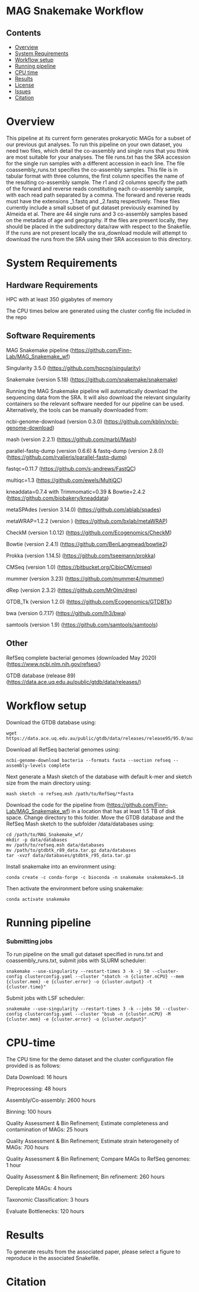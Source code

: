 # MAG Snakemake Workflow


## Contents

- [Overview](#overview)
- [System Requirements](#system-requirements)
- [Workflow setup](#Workflow-setup)
- [Running pipeline](#running-pipeline)
- [CPU time](#CPU-time)
- [Results](#results)
- [License](./LICENSE)
- [Issues](https://github.com/Finn-Lab/MAG_Snakemake_wf/issues)
- [Citation](#citation)

# Overview

This pipeline at its current form generates prokaryotic MAGs for a subset of our previous gut analyses. To run this pipeline on your own dataset, you need two files, which detail the co-assembly and single runs that you think are most suitable for your analyses. The file runs.txt has the SRA accession for the single run samples with a different accession in each line. The file coassembly_runs.txt specifies the co-assembly samples. This file is in tabular format with three columns, the first column specifies the name of the resulting co-assembly sample. The r1 and r2 columns specify the path of the forward and reverse reads constituting each co-assembly sample, with each read path separated by a comma. The forward and reverse reads must have the extensions _1.fastq and _2.fastq respectively. These files currently include a small subset of gut dataset previously examined by Almeida et al. There are 44 single runs and 3 co-assembly samples based on the metadata of age and geography. If the files are present locally, they should be placed in the subdirectory data/raw with respect to the Snakefile.  If the runs are not present locally the sra_download module will attempt to download the runs from the SRA using their SRA accession to this directory. 


# System Requirements

## Hardware Requirements

HPC with at least 350 gigabytes of memory

The CPU times below are generated using the cluster config file included in the repo

## Software Requirements

MAG Snakemake pipeline (https://github.com/Finn-Lab/MAG_Snakemake_wf)

Singularity 3.5.0 (https://github.com/hpcng/singularity)

Snakemake (version 5.18) (https://github.com/snakemake/snakemake) 

Running the MAG Snakemake pipeline will automatically download the sequencing data from the SRA. It will also download the relevant singularity containers so the relevant software needed for our pipeline can be used. Alternatively, the tools can be manually downloaded from:

ncbi-genome-download (version 0.3.0) (https://github.com/kblin/ncbi-genome-download)

mash (version 2.2.1) (https://github.com/marbl/Mash)

parallel-fastq-dump (version 0.6.6) & fastq-dump (version 2.8.0) (https://github.com/rvalieris/parallel-fastq-dump)

fastqc=0.11.7 (https://github.com/s-andrews/FastQC)

multiqc=1.3 (https://github.com/ewels/MultiQC)

kneaddata=0.7.4 with Trimmomatic=0.39 & Bowtie=2.4.2 (https://github.com/biobakery/kneaddata)

metaSPAdes (version 3.14.0) (https://github.com/ablab/spades)

metaWRAP=1.2.2 (version ) (https://github.com/bxlab/metaWRAP)

CheckM (version 1.0.12) (https://github.com/Ecogenomics/CheckM)

Bowtie (version 2.4.1) (https://github.com/BenLangmead/bowtie2)

Prokka (version 1.14.5) (https://github.com/tseemann/prokka)

CMSeq (version 1.0) (https://bitbucket.org/CibioCM/cmseq)

mummer (version 3.23) (https://github.com/mummer4/mummer)

dRep (version 2.3.2) (https://github.com/MrOlm/drep)

GTDB_Tk (version 1.2.0) (https://github.com/Ecogenomics/GTDBTk)

bwa (version 0.7.17) (https://github.com/lh3/bwa)

samtools (version 1.9) (https://github.com/samtools/samtools) 

## Other

RefSeq complete bacterial genomes (downloaded May 2020) (https://www.ncbi.nlm.nih.gov/refseq/)

GTDB database (release 89) (https://data.ace.uq.edu.au/public/gtdb/data/releases/) 


# Workflow setup


Download the GTDB database using:
```
wget https://data.ace.uq.edu.au/public/gtdb/data/releases/release95/95.0/auxillary_files/gtdbtk_r95_data.tar.gz
```

Download all RefSeq bacterial genomes using:
```
ncbi-genome-download bacteria --formats fasta --section refseq --assembly-levels complete
```
Next generate a Mash sketch of the database with default k-mer and sketch size from the main directory using:

```
mash sketch -o refseq.msh /path/to/RefSeq/*fasta
```

Download the code for the pipeline from (https://github.com/Finn-Lab/MAG_Snakemake_wf) in a location that has at least 1.5 TB of disk space. Change directory to this folder. Move the GTDB database and the RefSeq Mash sketch to the subfolder /data/databases using:

```
cd /path/to/MAG_Snakemake_wf/
mkdir -p data/databases
mv /path/to/refseq.msh data/databases
mv /path/to/gtdbtk_r89_data.tar.gz data/databases
tar -xvzf data/databases/gtdbtk_r95_data.tar.gz
```

Install snakemake into an environment using:

```
conda create -c conda-forge -c bioconda -n snakemake snakemake=5.18
```

Then activate the environment before using snakemake: 
```
conda activate snakemake
```


# Running pipeline 

### Submitting jobs

To run pipeline on the small gut dataset specified in runs.txt and coassembly_runs.txt, submit jobs with SLURM scheduler:
```
snakemake --use-singularity --restart-times 3 -k -j 50 --cluster-config clusterconfig.yaml --cluster "sbatch -n {cluster.nCPU} --mem {cluster.mem} -e {cluster.error} -o {cluster.output} -t {cluster.time}"
```

Submit jobs with LSF scheduler:
```
snakemake --use-singularity --restart-times 3 -k --jobs 50 --cluster-config clusterconfig.yaml --cluster "bsub -n {cluster.nCPU} -M {cluster.mem} -e {cluster.error} -o {cluster.output}"
```

# CPU-time

The CPU time for the demo dataset and the cluster configuration file provided is as follows:

Data Download: 16 hours

Preprocessing: 48 hours 

Assembly/Co-assembly:  2600 hours

Binning: 100 hours 

Quality Assessment & Bin Refinement; Estimate completeness and contamination of MAGs: 25 hours

Quality Assessment & Bin Refinement; Estimate strain heterogeneity of MAGs: 700 hours

Quality Assessment & Bin Refinement; Compare MAGs to RefSeq genomes: 1 hour

Quality Assessment & Bin Refinement; Bin refinement: 260 hours

Dereplicate MAGs: 4 hours

Taxonomic Classification: 3 hours

Evaluate Bottlenecks: 120 hours


# Results

To generate results from the associated paper, please select a figure to reproduce in the associated Snakefile.

# Citation





